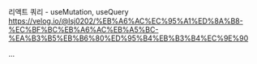   리액트 쿼리 - useMutation, useQuery
  https://velog.io/@lsj0202/%EB%A6%AC%EC%95%A1%ED%8A%B8-%EC%BF%BC%EB%A6%AC%EB%A5%BC-%EA%B3%B5%EB%B6%80%ED%95%B4%EB%B3%B4%EC%9E%90

  ...